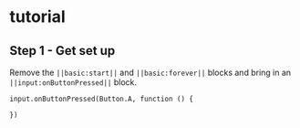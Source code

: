 # tutorial

## Step 1 - Get set up

Remove the ``||basic:start||`` and ``||basic:forever||`` blocks and bring in an ``||input:onButtonPressed||`` block.
    
```blocks
input.onButtonPressed(Button.A, function () {
    
})
```